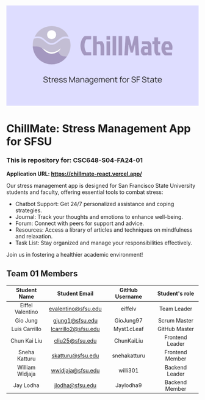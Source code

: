 ![ChillMate Banner](React-test/chillmate/public/preview-banner.png)

# ChillMate: Stress Management App for SFSU
### This is repository for: CSC648-S04-FA24-01

**Application URL: <https://chillmate-react.vercel.app/>**

Our stress management app is designed for San Francisco State University students and faculty, offering essential tools to combat stress:

- Chatbot Support: Get 24/7 personalized assistance and coping strategies.
- Journal: Track your thoughts and emotions to enhance well-being.
- Forum: Connect with peers for support and advice.
- Resources: Access a library of articles and techniques on mindfulness and relaxation.
- Task List: Stay organized and manage your responsibilities effectively.

Join us in fostering a healthier academic environment! 

## Team 01 Members
| Student Name         | Student Email       | GitHub Username    | Student's role  |
| :------------------: | :-----------------: | :----------------: | :-------------: |
|   Eiffel Valentino   | evalentino@sfsu.edu |     eiffelv        | Team Leader     |
|   Gio Jung           | gjung1@sfsu.edu     |     GioJung97      | Scrum Master    |
|   Luis Carrillo      | lcarrillo2@sfsu.edu |     Myst1cLeaf     | GitHub Master   |
|   Chun Kai Liu       | cliu25@sfsu.edu     |     ChunKaiLiu     | Frontend Leader |
|   Sneha Katturu      | skatturu@sfsu.edu   |     snehakatturu   | Frontend Member |
|   William Widjaja    | wwidjaja@sfsu.edu   |     willi301       | Backend Leader  |
|   Jay Lodha          | jlodha@sfsu.edu     |     Jaylodha9      | Backend Member  |
